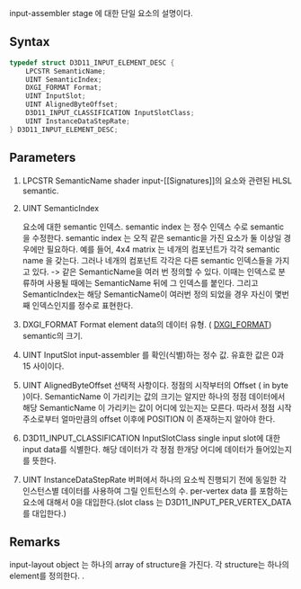 input-assembler stage 에 대한 단일 요소의 설명이다.

## Syntax

```c++
typedef struct D3D11_INPUT_ELEMENT_DESC { 
	LPCSTR SemanticName; 
	UINT SemanticIndex; 
	DXGI_FORMAT Format; 
	UINT InputSlot; 
	UINT AlignedByteOffset; 
	D3D11_INPUT_CLASSIFICATION InputSlotClass; 
	UINT InstanceDataStepRate; 
} D3D11_INPUT_ELEMENT_DESC;
```

## Parameters

1. LPCSTR SemanticName 
	shader input-[[Signatures]]의 요소와 관련된 HLSL semantic.

2. UINT SemanticIndex 

	요소에 대한 semantic 인덱스. semantic index 는 정수 인덱스 수로 semantic 을 수정한다. semantic index 는 오직 같은 semantic을 가진 요소가 둘 이상일 경우에만 필요하다. 예를 들어, 4x4 matrix 는 네개의 컴포넌트가 각각  semantic name 을 갖는다. 그러나 네개의 컴포넌트 각각은 다른 semantic 인덱스들을 가지고 있다. 
-> 같은 SemanticName을 여러 번 정의할 수 있다. 이때는 인덱스로 분류하며 사용될 때에는 SemanticName 뒤에 그 인덱스를 붙인다. 그리고 SemanticIndex는 해당 SemanticName이 여러번 정의 되었을 경우 자신이 몇번째 인덱스인지를 정수로 표현한다.

3. DXGI_FORMAT Format 
	element data의 데이터 유형. ( [DXGI_FORMAT](https://learn.microsoft.com/en-us/windows/desktop/api/dxgiformat/ne-dxgiformat-dxgi_format)) semantic의 크기. 

4. UINT InputSlot 
	input-assembler 를 확인(식별)하는 정수 값. 유효한 값은 0과 15 사이이다. 

5. UINT AlignedByteOffset
	선택적 사항이다. 정점의 시작부터의 Offset ( in byte )이다. SemanticName 이 가리키는 값의 크기는 알지만 하나의 정점 데이터에서 해당 SemanticName 이 가리키는 값이 어디에 있는지는 모른다. 따라서 정점 시작 주소로부터 얼마만큼의 offset 이후에 POSITION 이 존재하는지 알아야 한다.

6. D3D11_INPUT_CLASSIFICATION InputSlotClass 
	single input slot에 대한 input data를 식별한다. 해당 데이터가 각 정점 한개당 어디에 데이터가 들어있는지를 뜻한다.

7. UINT InstanceDataStepRate 
	버퍼에서 하나의 요소씩 진행되기 전에 동일한 각 인스턴스별  데이터를 사용하여 그릴 인트턴스의 수. per-vertex data 를 포함하는 요소에 대해서 0을 대입한다.(slot class 는 D3D11_INPUT_PER_VERTEX_DATA를 대입한다.)

## Remarks

input-layout object 는 하나의 array of structure을 가진다. 각 structure는 하나의 element를 정의한다. . 